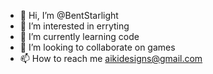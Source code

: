 - 👋 Hi, I’m @BentStarlight
- 👀 I’m interested in erryting
- 🌱 I’m currently learning code
- 💞️ I’m looking to collaborate on games
- 📫 How to reach me aikidesigns@gmail.com

<!---
BentStarlight/BentStarlight is a ✨ special ✨ repository because its `README.md` (this file) appears on your GitHub profile.
You can click the Preview link to take a look at your changes.
--->
